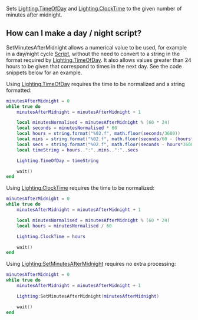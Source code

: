 Sets [Lighting.TimeOfDay](https://developer.roblox.com/en-us/api-reference/property/Lighting/TimeOfDay) and [Lighting.ClockTime](https://developer.roblox.com/en-us/api-reference/property/Lighting/ClockTime) to the given number of minutes after midnight.

How can I make a day / night script?
------------------------------------

SetMinutesAfterMidnight allows a numerical value to be used, for example in a day/night cycle [Script](https://developer.roblox.com/en-us/api-reference/class/Script), without the need to convert to a string in the format required by [Lighting.TimeOfDay](https://developer.roblox.com/en-us/api-reference/property/Lighting/TimeOfDay). It also allows values greater than 24 hours to be given that correspond to times in the next day. See the code snippets below for an example.

Using [Lighting.TimeOfDay](https://developer.roblox.com/en-us/api-reference/property/Lighting/TimeOfDay) requires the time to be normalized and a string formatted:

```Lua
minutesAfterMidnight = 0
while true do
    minutesAfterMidnight = minutesAfterMidnight + 1

    local minutesNormalised = minutesAfterMidnight % (60 * 24)
    local seconds = minutesNormalised * 60
    local hours = string.format("%02.f", math.floor(seconds/3600))
    local mins = string.format("%02.f", math.floor(seconds/60 - (hours*60)))
    local secs = string.format("%02.f", math.floor(seconds - hours*3600 - mins *60))
    local timeString = hours..":"..mins..":"..secs

    Lighting.TimeOfDay = timeString

    wait()
end
```

Using [Lighting.ClockTime](https://developer.roblox.com/en-us/api-reference/property/Lighting/ClockTime) requires the time to be normalized:

```Lua
minutesAfterMidnight = 0
while true do
    minutesAfterMidnight = minutesAfterMidnight + 1

    local minutesNormalised = minutesAfterMidnight % (60 * 24)
    local hours = minutesNormalised / 60

    Lighting.ClockTime = hours

    wait()
end
```

Using [Lighting:SetMinutesAfterMidnight](https://developer.roblox.com/en-us/api-reference/function/Lighting/SetMinutesAfterMidnight) requires no extra processing:

```Lua
minutesAfterMidnight = 0
while true do
    minutesAfterMidnight = minutesAfterMidnight + 1

    Lighting:SetMinutesAfterMidnight(minutesAfterMidnight)

    wait()
end
```